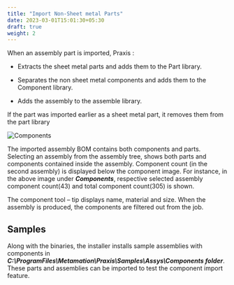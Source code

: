 ```yaml
---
title: "Import Non-Sheet metal Parts"
date: 2023-03-01T15:01:30+05:30
draft: true
weight: 2
---
```


When an assembly part is imported, Praxis : 

* Extracts the sheet metal parts and adds them to the Part library.

* Separates the non sheet metal components and adds them to the Component library.

* Adds the assembly to the assemble library.

If the part was imported earlier as a sheet metal part, it removes them from the part library 

![Components](/images/Components.png)

The imported assembly BOM contains both components and parts. Selecting an assembly from the assembly tree, shows both parts and components contained inside the assembly. Component count (in the second assembly) is displayed below the component image. 
For instance, in the above image under **_Components_**, respective selected assembly component count(43) and total component count(305) is shown.

The component tool – tip displays name, material and size. When the assembly is produced, the components are filtered out from the job.

Samples
------------

Along with the binaries, the installer installs sample assemblies with components in _**C:\ProgramFiles\Metamation\Praxis\Samples\Assys\Components folder**_. These parts and assemblies can be imported to test the component import feature. 
